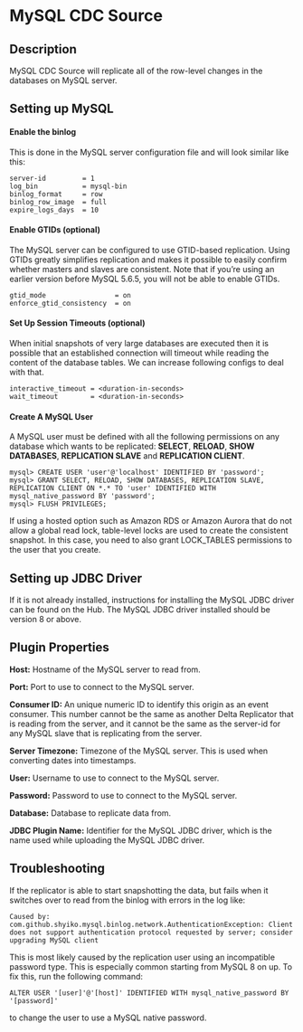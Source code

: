 # MySQL CDC Source


Description
-----------
MySQL CDC Source will replicate all of the row-level changes in the databases on MySQL server.

Setting up MySQL
-----------
#### Enable the binlog
This is done in the MySQL server configuration file and will look similar like this:
```
server-id         = 1
log_bin           = mysql-bin
binlog_format     = row
binlog_row_image  = full
expire_logs_days  = 10
```

#### Enable GTIDs (optional)
The MySQL server can be configured to use GTID-based replication. Using GTIDs greatly simplifies replication and makes 
it possible to easily confirm whether masters and slaves are consistent. Note that if you’re using an earlier version 
before MySQL 5.6.5, you will not be able to enable GTIDs.
```
gtid_mode                 = on
enforce_gtid_consistency  = on
```

#### Set Up Session Timeouts (optional)
When initial snapshots of very large databases are executed then it is possible that an established connection will 
timeout while reading the content of the database tables. We can increase following configs to deal with that.
```
interactive_timeout = <duration-in-seconds>
wait_timeout        = <duration-in-seconds>
```

#### Create A MySQL User
A MySQL user must be defined with all the following permissions on any database which wants to be replicated:
**SELECT**, **RELOAD**, **SHOW DATABASES**, **REPLICATION SLAVE** and **REPLICATION CLIENT**.
```
mysql> CREATE USER 'user'@'localhost' IDENTIFIED BY 'password';
mysql> GRANT SELECT, RELOAD, SHOW DATABASES, REPLICATION SLAVE, REPLICATION CLIENT ON *.* TO 'user' IDENTIFIED WITH mysql_native_password BY 'password';
mysql> FLUSH PRIVILEGES;
```

If using a hosted option such as Amazon RDS or Amazon Aurora that do not allow a global read lock, table-level locks are
used to create the consistent snapshot. In this case, you need to also grant LOCK_TABLES permissions to the user that
you create.

Setting up JDBC Driver
-----------
If it is not already installed, instructions for installing the MySQL JDBC driver can be found on the Hub. The MySQL
JDBC driver installed should be version 8 or above.

Plugin Properties
-----------
**Host:** Hostname of the MySQL server to read from.

**Port:** Port to use to connect to the MySQL server.

**Consumer ID:** An unique numeric ID to identify this origin as an event consumer. This number cannot be the same as 
another Delta Replicator that is reading from the server, and it cannot be the same as the server-id for any MySQL 
slave that is replicating from the server.

**Server Timezone:** Timezone of the MySQL server. This is used when converting dates into timestamps.

**User:** Username to use to connect to the MySQL server.

**Password:** Password to use to connect to the MySQL server.

**Database:** Database to replicate data from.

**JDBC Plugin Name:** Identifier for the MySQL JDBC driver, which is the name used while uploading the MySQL JDBC driver.

Troubleshooting
-----------
If the replicator is able to start snapshotting the data, but fails when it switches over to read from the 
binlog with errors in the log like:

```
Caused by: com.github.shyiko.mysql.binlog.network.AuthenticationException: Client does not support authentication protocol requested by server; consider upgrading MySQL client
```

This is most likely caused by the replication user using an incompatible password type. This is especially
common starting from MySQL 8 on up. To fix this, run the following command:

```
ALTER USER '[user]'@'[host]' IDENTIFIED WITH mysql_native_password BY '[password]'
```

to change the user to use a MySQL native password.

